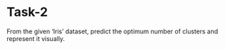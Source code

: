 # Task-2
From the given ‘Iris’ dataset, predict the optimum number of clusters and represent it visually.
